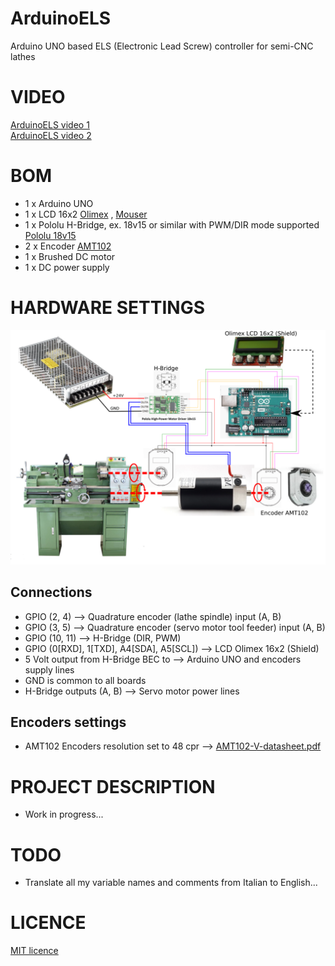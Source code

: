# ArduinoELS
Arduino UNO based ELS (Electronic Lead Screw) controller for semi-CNC lathes

# VIDEO
[ArduinoELS video 1](https://www.youtube.com/watch?v=R2N3Vt5ZQ9w) <br>
[ArduinoELS video 2](https://www.youtube.com/watch?v=t7haTgEgzCQ)

# BOM
* 1 x Arduino UNO
* 1 x LCD 16x2 [Olimex](https://www.olimex.com/Products/Duino/Shields/SHIELD-LCD16x2/open-source-hardware) , [Mouser](https://www.mouser.it/ProductDetail/Olimex-Ltd/SHIELD-LCD-16X2?qs=J7x7253A5u648zrOBSewkA%3D%3D&gclid=Cj0KCQiAsoycBhC6ARIsAPPbeLu_jEffOB8IIknJeQpOPuHdUPCckwJhTo6h2fUdIXRL54KXZMR5NxMaAvVOEALw_wcB)
* 1 x Pololu H-Bridge, ex. 18v15 or similar with PWM/DIR mode supported [Pololu 18v15](https://www.pololu.com/product/755)
* 2 x Encoder [AMT102](https://www.digikey.it/it/products/detail/cui-devices/AMT102-V/827015)
* 1 x Brushed DC motor
* 1 x DC power supply

# HARDWARE SETTINGS
![ELS](web/ELS.png)

## Connections
* GPIO (2, 4) --> Quadrature encoder (lathe spindle) input (A, B)
* GPIO (3, 5) --> Quadrature encoder (servo motor tool feeder) input (A, B)
* GPIO (10, 11) --> H-Bridge (DIR, PWM)
* GPIO (0[RXD], 1[TXD], A4[SDA], A5[SCL]) --> LCD Olimex 16x2 (Shield)
* 5 Volt output from H-Bridge BEC to --> Arduino UNO and encoders supply lines
* GND is common to all boards
* H-Bridge outputs (A, B) --> Servo motor power lines 

## Encoders settings
* AMT102 Encoders resolution set to 48 cpr --> [AMT102-V-datasheet.pdf](web/AMT102-V-datasheet.pdf)

# PROJECT DESCRIPTION
* Work in progress...

# TODO
* Translate all my variable names and comments from Italian to English...


# LICENCE
[MIT licence](web/LICENCE.md)



